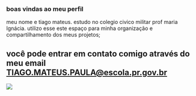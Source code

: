 ### boas vindas ao meu perfil

meu nome e tiago mateus.
estudo no colegio civico militar prof maria Ignácia.
utilizo esse este espaço para minha organização e compartilhamento dos meus projetos;

## você pode entrar em contato comigo através do meu email TIAGO.MATEUS.PAULA@escola.pr.gov.br

![](https://media.tenor.com/x9VcbAkQXZAAAAAM/tichina-arnold-crazy-driving.gif)
